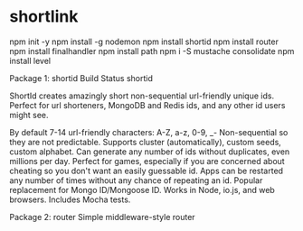 # shortlink

npm init -y
npm install -g nodemon
npm install shortid
npm install router
npm install finalhandler
npm install path
npm i -S mustache consolidate
npm install level


Package 1: shortid  Build Status shortid

ShortId creates amazingly short non-sequential url-friendly unique ids. Perfect for url shorteners, MongoDB and Redis ids, and any other id users might see.

By default 7-14 url-friendly characters: A-Z, a-z, 0-9, _-
Non-sequential so they are not predictable.
Supports cluster (automatically), custom seeds, custom alphabet.
Can generate any number of ids without duplicates, even millions per day.
Perfect for games, especially if you are concerned about cheating so you don't want an easily guessable id.
Apps can be restarted any number of times without any chance of repeating an id.
Popular replacement for Mongo ID/Mongoose ID.
Works in Node, io.js, and web browsers.
Includes Mocha tests.


Package 2: router
Simple middleware-style router
